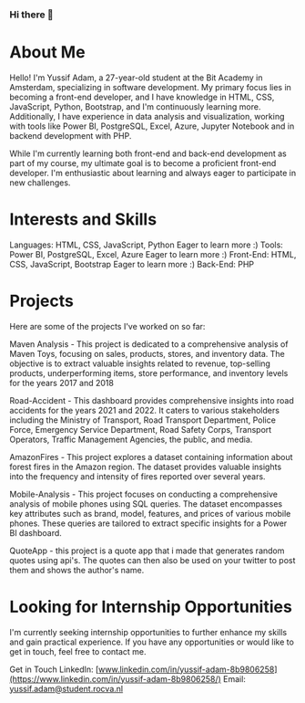 ### Hi there 👋

# About Me
Hello! I'm Yussif Adam, a 27-year-old student at the Bit Academy in Amsterdam, specializing in software development. My primary focus lies in becoming a front-end developer, and I have knowledge in HTML, CSS, JavaScript, Python, Bootstrap, and I'm continuously learning more. Additionally, I have experience in data analysis and visualization, working with tools like Power BI, PostgreSQL, Excel, Azure, Jupyter Notebook and in backend development with PHP.

While I'm currently learning both front-end and back-end development as part of my course, my ultimate goal is to become a proficient front-end developer. I'm enthusiastic about learning and always eager to participate in new challenges.

# Interests and Skills
Languages: HTML, CSS, JavaScript, Python Eager to learn more :)
Tools: Power BI, PostgreSQL, Excel, Azure Eager to learn more :)
Front-End: HTML, CSS, JavaScript, Bootstrap Eager to learn more :)
Back-End: PHP

# Projects
Here are some of the projects I've worked on so far:

Maven Analysis - This project is dedicated to a comprehensive analysis of Maven Toys, focusing on sales, products, stores, and inventory data. The objective is to extract valuable insights related to revenue, top-selling products, underperforming items, store performance, and inventory levels for the years 2017 and 2018

Road-Accident - This dashboard provides comprehensive insights into road accidents for the years 2021 and 2022. It caters to various stakeholders including the Ministry of Transport, Road Transport Department, Police Force, Emergency Service Department, Road Safety Corps, Transport Operators, Traffic Management Agencies, the public, and media.

AmazonFires - This project explores a dataset containing information about forest fires in the Amazon region. The dataset provides valuable insights into the frequency and intensity of fires reported over several years.

Mobile-Analysis - This project focuses on conducting a comprehensive analysis of mobile phones using SQL queries. The dataset encompasses key attributes such as brand, model, features, and prices of various mobile phones. These queries are tailored to extract specific insights for a Power BI dashboard.

QuoteApp - this project is a quote app that i made that generates random quotes using api's. The quotes can then also be used on your twitter to post them and shows the author's name.

# Looking for Internship Opportunities
I'm currently seeking internship opportunities to further enhance my skills and gain practical experience. If you have any opportunities or would like to get in touch, feel free to contact me.

Get in Touch
LinkedIn: [www.linkedin.com/in/yussif-adam-8b9806258](https://www.linkedin.com/in/yussif-adam-8b9806258/)
Email: yussif.adam@student.rocva.nl
